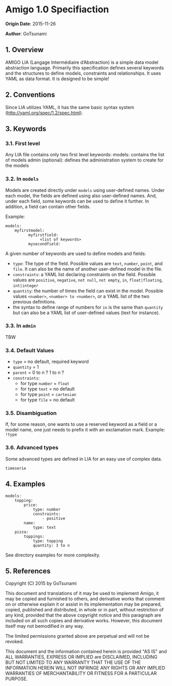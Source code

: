 # Amigo 1.0 Specifiaction

**Origin Date**: 2015-11-26

**Author**: GoTsunami

## 1. Overview

AMIGO LIA (Langage Intermédiaire d’Abstraction) is a simple data model abstraction language. Primarily this specification defines several keywords and the structures to define models, constraints and relationships. It uses YAML as data format.
It is designed to be simple!

## 2. Conventions

Since LIA utilizes YAML, it has the same basic syntax system (http://yaml.org/spec/1.2/spec.html).

## 3. Keywords

### 3.1. First level

Any LIA file contains only two first level keywords:
    models: contains the list of models
    admin (optional): defines the administration system to create for the models

### 3.2. In `models`

Models are created directly under `models` using user-defined names.
Under each model, the fields are defined using also user-defined names.
And, under each field, some keywords can be used to define it further.
In addition, a field can contain other fields.

Example:
```
models:
    myfirstmodel:
          myfirstfield:
               <list of keywords>
          mysecondfield:
``` 

A given number of keywords are used to define models and fields:
- `type`: The type of the field. Possible values are `text`, `number`, `point`, and `file`. It can also be the name of another user-defined model in the file.
- `constraints`: a YAML list declaring constraints on the field. Possible values are `positive`, `negative`, `not null`, `not empty`, `in`, `float|floating`, `int|integer`
- `quantity`: the number of times the field can exist in the model. Possible values `<number>`, `<number> to <number>`, or a YAML list of the two previous definitions.
- the syntax to define range of numbers for `in` is the same than `quantity` but can also be a YAML list of user-defined values (text for instance).

### 3.3. In `admin`

TBW

### 3.4. Default Values

- `type` = no default, required keyword
- `quantity` = 1
- `parent` = 0 to n ? 1 to n ?
- `constraints`:
    - for type `number` = `float`
    - for type `text` = no default
    - for type `point` = `cartesian`
    - for type `file` = no default

### 3.5. Disambiguation

If, for some reason, one wants to use a reserved keyword as a field or a model name, one just needs to prefix it with an exclamation mark. Example: `!type`

### 3.6. Advanced types

Some advanced types are defined in LIA for an easy use of complex data.

`timeserie`

## 4. Examples

```
models:
    topping:
        price:
            type: number
            constraints:
                - positive
        name:
            type: text
    pizza:
        toppings:
            type: topping
            quantity: 3 to n
```

See directory examples for more complexity.


## 5. References

Copyright (C) 2015 by GoTsunami

This document and translations of it may be used to implement Amigo, it may be copied and furnished to others, and derivative works that comment on or otherwise explain it or assist in its implementation may be prepared, copied, published and distributed, in whole or in part, without restriction of any kind, provided that the above copyright notice and this paragraph are included on all such copies and derivative works. However, this document itself may not bemodified in any way.

The limited permissions granted above are perpetual and will not be revoked.

This document and the information contained herein is provided "AS IS" and ALL WARRANTIES, EXPRESS OR IMPLIED are DISCLAIMED, INCLUDING BUT NOT LIMITED TO ANY WARRANTY THAT THE USE OF THE INFORMATION HEREIN WILL NOT INFRINGE ANY RIGHTS OR ANY IMPLIED WARRANTIES OF MERCHANTABILITY OR FITNESS FOR A PARTICULAR PURPOSE.